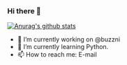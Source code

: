 ### Hi there 👋

[![Anurag's github stats](https://github-readme-stats.vercel.app/api?username=minwook-shin)](https://github.com/anuraghazra/github-readme-stats)

- 🔭 I’m currently working on @buzzni
- 🌱 I’m currently learning Python.
- 📫 How to reach me: E-mail
